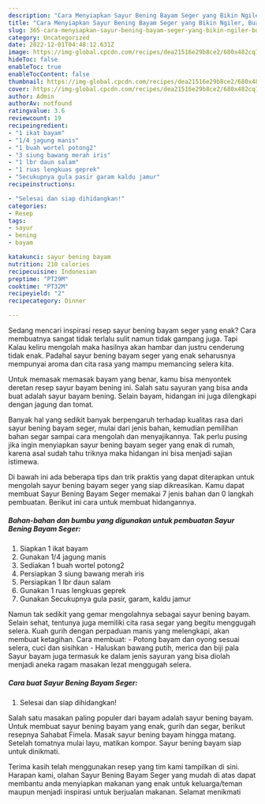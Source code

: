 ```yaml
---
description: "Cara Menyiapkan Sayur Bening Bayam Seger yang Bikin Ngiler, Buat Buka Puasa Enak Banget"
title: "Cara Menyiapkan Sayur Bening Bayam Seger yang Bikin Ngiler, Buat Buka Puasa Enak Banget"
slug: 365-cara-menyiapkan-sayur-bening-bayam-seger-yang-bikin-ngiler-buat-buka-puasa-enak-banget
category: Uncategorized
date: 2022-12-01T04:48:12.631Z
image: https://img-global.cpcdn.com/recipes/dea21516e29b8ce2/680x482cq70/sayur-bening-bayam-seger-foto-resep-utama.jpg
hideToc: false
enableToc: true
enableTocContent: false
thumbnail: https://img-global.cpcdn.com/recipes/dea21516e29b8ce2/680x482cq70/sayur-bening-bayam-seger-foto-resep-utama.jpg
cover: https://img-global.cpcdn.com/recipes/dea21516e29b8ce2/680x482cq70/sayur-bening-bayam-seger-foto-resep-utama.jpg
author: Admin
authorAv: notfound
ratingvalue: 3.6
reviewcount: 19
recipeingredient:
- "1 ikat bayam"
- "1/4 jagung manis"
- "1 buah wortel potong2"
- "3 siung bawang merah iris"
- "1 lbr daun salam"
- "1 ruas lengkuas geprek"
- "Secukupnya gula pasir garam kaldu jamur"
recipeinstructions:

- "Selesai dan siap dihidangkan!"
categories:
- Resep
tags:
- sayur
- bening
- bayam

katakunci: sayur bening bayam 
nutrition: 210 calories
recipecuisine: Indonesian
preptime: "PT29M"
cooktime: "PT32M"
recipeyield: "2"
recipecategory: Dinner

---
```



Sedang mencari inspirasi resep sayur bening bayam seger yang enak? Cara membuatnya sangat tidak terlalu sulit namun tidak gampang juga. Tapi Kalau keliru mengolah maka hasilnya akan hambar dan justru cenderung tidak enak. Padahal sayur bening bayam seger yang enak seharusnya mempunyai aroma dan cita rasa yang mampu memancing selera kita.


Untuk memasak memasak bayam yang benar, kamu bisa menyontek deretan resep sayur bayam bening ini. Salah satu sayuran yang bisa anda buat adalah sayur bayam bening. Selain bayam, hidangan ini juga dilengkapi dengan jagung dan tomat.

Banyak hal yang sedikit banyak berpengaruh terhadap kualitas rasa dari sayur bening bayam seger, mulai dari jenis bahan, kemudian pemilihan bahan segar sampai cara mengolah dan menyajikannya. Tak perlu pusing jika ingin menyiapkan sayur bening bayam seger yang enak di rumah, karena asal sudah tahu triknya maka hidangan ini bisa menjadi sajian istimewa.


Di bawah ini ada beberapa tips dan trik praktis yang dapat diterapkan untuk mengolah sayur bening bayam seger yang siap dikreasikan. Kamu dapat membuat Sayur Bening Bayam Seger memakai 7 jenis bahan dan 0 langkah pembuatan. Berikut ini cara untuk membuat hidangannya.

<!--inarticleads1-->

##### Bahan-bahan dan bumbu yang digunakan untuk pembuatan Sayur Bening Bayam Seger:

1. Siapkan 1 ikat bayam
1. Gunakan 1/4 jagung manis
1. Sediakan 1 buah wortel potong2
1. Persiapkan 3 siung bawang merah iris
1. Persiapkan 1 lbr daun salam
1. Gunakan 1 ruas lengkuas geprek
1. Gunakan Secukupnya gula pasir, garam, kaldu jamur


Namun tak sedikit yang gemar mengolahnya sebagai sayur bening bayam. Selain sehat, tentunya juga memiliki cita rasa segar yang begitu menggugah selera. Kuah gurih dengan perpaduan manis yang melengkapi, akan membuat ketagihan. Cara membuat: - Potong bayam dan oyong sesuai selera, cuci dan sisihkan - Haluskan bawang putih, merica dan biji pala Sayur bayam juga termasuk ke dalam jenis sayuran yang bisa diolah menjadi aneka ragam masakan lezat menggugah selera. 

<!--inarticleads2-->

##### Cara buat Sayur Bening Bayam Seger:


1. Selesai dan siap dihidangkan!

Salah satu masakan paling populer dari bayam adalah sayur bening bayam. Untuk membuat sayur bening bayam yang enak, gurih dan segar, berikut resepnya Sahabat Fimela. Masak sayur bening bayam hingga matang. Setelah tomatnya mulai layu, matikan kompor. Sayur bening bayam siap untuk dinikmati. 

Terima kasih telah menggunakan resep yang tim kami tampilkan di sini. Harapan kami, olahan Sayur Bening Bayam Seger yang mudah di atas dapat membantu anda menyiapkan makanan yang enak untuk keluarga/teman maupun menjadi inspirasi untuk berjualan makanan. Selamat menikmati
